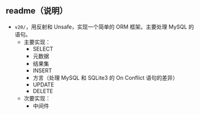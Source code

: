 ## readme（说明）

- `v20/`，用反射和 Unsafe，实现一个简单的 ORM 框架。主要处理 MySQL 的语句。
  - 主要实现：
    - SELECT
    - 元数据
    - 结果集
    - INSERT
    - 方言（处理 MySQL 和 SQLite3 的 On Conflict 语句的差异）
    - UPDATE
    - DELETE
  - 次要实现：
    - 中间件
